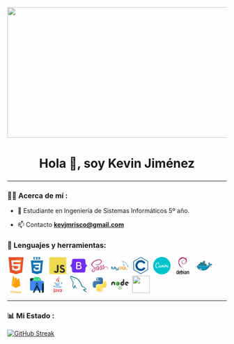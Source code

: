 <div id="header" align="center">
    <img src="https://i.pinimg.com/originals/92/5f/25/925f25a0ac4c0d3d557fd0e778688e61.gif" width="950" height="300"/>
    <h1 align="center">Hola 👋, soy Kevin Jiménez</h1>
    <h3 align="center"></h3>
</div>

---

### 👨‍💻 Acerca de mí :

- 📝 Estudiante en Ingeniería de Sistemas Informáticos 5º año.

- 📫 Contacto **kevjmrisco@gmail.com**


<div align="left">
    <h3>🔨 Lenguajes y herramientas:</h3>
    <div>
       <img src="https://github.com/devicons/devicon/blob/master/icons/html5/html5-original.svg" title="HTML5" alt="HTML" width="40" height="40"/>&nbsp;
       <img src="https://github.com/devicons/devicon/blob/master/icons/css3/css3-plain-wordmark.svg"  title="CSS3" alt="CSS" width="40" height="40"/>&nbsp;
       <img src="https://github.com/devicons/devicon/blob/master/icons/javascript/javascript-original.svg" title="JavaScript" alt="JavaScript" width="40" height="40"/>&nbsp;
      <img src="https://github.com/devicons/devicon/blob/master/icons/bootstrap/bootstrap-plain.svg" title="Bootstrap" alt="Bootstrap" width="40" height="40"/>&nbsp;
      <img src="https://github.com/devicons/devicon/blob/master/icons/sass/sass-original.svg" title="Sass" alt="Sass" width="40" height="40"/>&nbsp;
       <img src="https://github.com/devicons/devicon/blob/master/icons/mysql/mysql-original-wordmark.svg" title="MySQL"  alt="MySQL" width="40" height="40"/>&nbsp; 
      <img src="https://github.com/devicons/devicon/blob/master/icons/c/c-line.svg" title="C" alt="C" width="40" height="40"/>&nbsp;
      <img src="https://github.com/devicons/devicon/blob/master/icons/canva/canva-original.svg" title="Canva" alt="Canva" width="40" height="40"/>&nbsp;
      <img src="https://github.com/devicons/devicon/blob/master/icons/debian/debian-original-wordmark.svg" title="Debian" alt="Debian" width="40" height="40"/>&nbsp;
      <img src="https://github.com/devicons/devicon/blob/master/icons/docker/docker-original.svg" title="Docker" alt="Docker" width="40" height="40"/>&nbsp;
       <img src="https://github.com/devicons/devicon/blob/master/icons/firebase/firebase-plain-wordmark.svg" title="Firebase" alt="Firebase" width="40" height="40"/>&nbsp; 
      <img src="https://github.com/devicons/devicon/blob/master/icons/androidstudio/androidstudio-original.svg" title="Studio" alt="Studio" width="40" height="40"/>&nbsp;
      <img src="https://github.com/devicons/devicon/blob/master/icons/java/java-original-wordmark.svg" title="Java" alt="Java" width="40" height="40"/>&nbsp;
      <img src="https://github.com/devicons/devicon/blob/master/icons/mysql/mysql-plain.svg" title="Git" **alt="Git" width="40" height="40"/>&nbsp;
      <img src="https://github.com/devicons/devicon/blob/master/icons/python/python-original.svg" title="Git" **alt="Git" width="40" height="40"/>&nbsp;
      <img src="https://github.com/devicons/devicon/blob/master/icons/nodejs/nodejs-original-wordmark.svg" title="nodejs" alt="nodejs" width="40" height="40"/>&nbsp;
      <img src="https://upload.wikimedia.org/wikipedia/en/2/29/Quasar_Logo.png" title="" alt="" width="40" height="40"/>&nbsp;      
      <!--<img src="" title="" alt="" width="40" height="40"/>&nbsp;-->
    </div>
  </div>
  
---

### 📊 Mi Estado :
[![GitHub Streak](http://github-readme-streak-stats.herokuapp.com?user=KevJM-es&theme=icegray&border_radius=17)](https://git.io/streak-stats)
